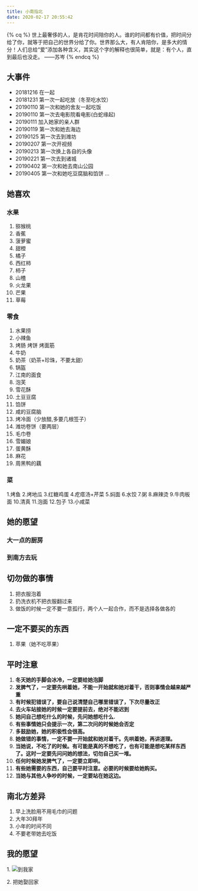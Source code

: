 ```yaml
---
title: 小南指北
date: 2020-02-17 20:55:42
---
```

{% cq %}
世上最奢侈的人，是肯花时间陪你的人。谁的时间都有价值，把时间分给了你，就等于把自己的世界分给了你。世界那么大，有人肯陪你，是多大的情分！人们总给“爱”添加各种含义，其实这个字的解释也很简单，就是：有个人，直到最后也没走。
																																												——苏岑
{% endcq %}

## 大事件
- 20181216 在一起
- 20181231 第一次一起吃放（冬至吃水饺）
- 20190110 第一次和她的舍友一起吃饭
- 20190110 第一次去电影院看电影(白蛇缘起)
- 20190111 加入她家的亲人群
- 20190119 第一次和她去海边
- 20190125 第一次去到潍坊
- 20190207 第一次开视频
- 20190213 第一次换上各自的头像
- 20190221 第一次去到诸城
- 20190402 第一次和她去南山公园
- 20190405 第一次和她吃豆腐脑和馅饼
...

## 她喜欢
### 水果
1. 猕猴桃
2. 香蕉
3. 菠萝蜜
4. 甜橙
5. 橘子
6. 西红柿
7. 柿子
8. 山楂
9. 火龙果
10. 芒果
11. 草莓

### 零食
1. 水果捞
2. 小辣鱼
3. 烤肠 烤饼 烤面筋
4. 牛奶
5. 奶茶（奶茶+珍珠，不要太甜）
6. 锅盔
7. 江南的面食
8. 泡芙
9. 雪花酥
10. 土豆豆腐
11. 馅饼
12. 咸的豆腐脑
13. 烤冷面（少放醋,多要几根签子）
14. 潍坊卷饼（要两层）
15. 毛巾卷
16. 雪媚娘
17. 蛋黄酥
18. 麻花
19. 周黑鸭的藕

### 菜
1.烤鱼
2.烤地瓜
3.红糖鸡蛋
4.疙瘩汤+芹菜
5.焖面
6.水饺
7.粥
8.麻辣烫
9.牛肉板面
10.清真
11.泡面
12.包子
13.小咸菜

## 她的愿望
### 大一点的厨房
### 到南方去玩


## 切勿做的事情
1. 把衣服泡着
2. 扔洗衣机不把衣服翻过来
3. 做饭的时候一定不要一意孤行，两个人一起合作，而不是选择各做各的


## 一定不要买的东西
1. 苹果（她不吃苹果）


## 平时注意
1. **冬天她的手脚会冰冷，一定要给她泡脚**
2. **发脾气了，一定要先哄着她，不能一开始就和她对着干，否则事情会越来越严重**
3. **有时候犯错误了，要自己说清楚自己哪里错误了，下次尽量改正**
4. **去火车站接她的时候一定要提前去，绝对不能迟到**
5. **她问自己想吃什么的时候，先问她想吃什么.**
6. **有些事情她只会提示一次，第二次问的时候她会否定**
7. **多鼓励她，她的积极性会很高。**
8. **她做错的事情，一定不要一开始就和她对着干。先哄着她，再讲道理。**
9. **当她说，不吃了的时候。有可能是真的不想吃了，也有可能是想吃某样东西了。这时一定要先问问她的想法，切勿自己买一堆。**
10. **任何时候她发脾气了，一定要立即哄。**
11. **有些她需要的东西，自己要平时注意。必要的时候要给她购买。**
12. **当她与其他人争吵的时候，一定要站在她这边。**

## 南北方差异
1. 早上洗脸用不用毛巾的问题
2. 大年30拜年
3. 小年的时间不同
4. 不要老带她去吃饭

## 我的愿望
<span id="inline-toc">1.</span>
![到我家](<https://cdn.jsdelivr.net/gh/guangsizhongbin/picture/深度截图_选择区域_20200220154607.png>)

<span id="inline-toc">2.</span>
把她娶回家

